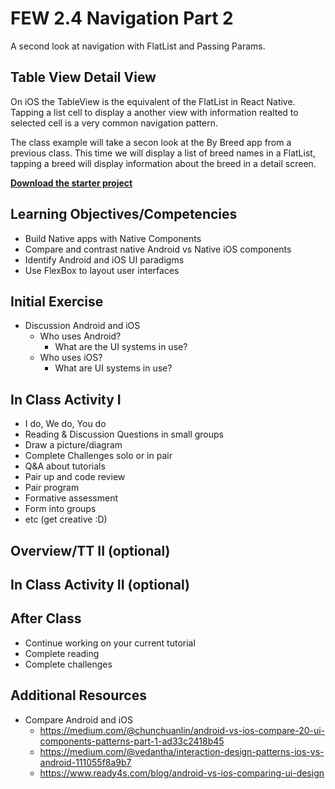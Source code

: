 # FEW 2.4 Navigation Part 2

A second look at navigation with FlatList and Passing Params. 

## Table View Detail View 

On iOS the TableView is the equivalent of the FlatList in React Native. Tapping a list cell to display a another view with information realted to selected cell is a very common navigation pattern.

The class example will take a secon look at the By Breed app from a previous class. This time we will display a list of breed names in a FlatList, tapping a breed will display information about the breed in a detail screen. 

[**Download the starter project**]()












## Learning Objectives/Competencies

- Build Native apps with Native Components
- Compare and contrast native Android vs Native iOS components
- Identify Android and iOS UI paradigms 
- Use FlexBox to layout user interfaces

## Initial Exercise

- Discussion Android and iOS
	- Who uses Android? 
		- What are the UI systems in use? 
	- Who uses iOS?
		- What are UI systems in use? 
	

## In Class Activity I

- I do, We do, You do
- Reading & Discussion Questions in small groups
- Draw a picture/diagram
- Complete Challenges solo or in pair
- Q&A about tutorials
- Pair up and code review
- Pair program
- Formative assessment
- Form into groups
- etc (get creative :D)

## Overview/TT II (optional)

## In Class Activity II (optional)

## After Class

- Continue working on your current tutorial
- Complete reading
- Complete challenges

## Additional Resources

- Compare Android and iOS
	- https://medium.com/@chunchuanlin/android-vs-ios-compare-20-ui-components-patterns-part-1-ad33c2418b45
	- https://medium.com/@vedantha/interaction-design-patterns-ios-vs-android-111055f8a9b7
	- https://www.ready4s.com/blog/android-vs-ios-comparing-ui-design
